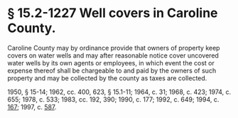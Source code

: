 # § 15.2-1227 Well covers in Caroline County.

<p>Caroline County may by ordinance provide that owners of property keep covers on water wells and may after reasonable notice cover uncovered water wells by its own agents or employees, in which event the cost or expense thereof shall be chargeable to and paid by the owners of such property and may be collected by the county as taxes are collected.</p><p>1950, § 15-14; 1962, cc. 400, 623, § 15.1-11; 1964, c. 31; 1968, c. 423; 1974, c. 655; 1978, c. 533; 1983, cc. 192, 390; 1990, c. 177; 1992, c. 649; 1994, c. <a href='http://lis.virginia.gov/cgi-bin/legp604.exe?941+ful+CHAP0167'>167</a>; 1997, c. <a href='http://lis.virginia.gov/cgi-bin/legp604.exe?971+ful+CHAP0587'>587</a>.</p>